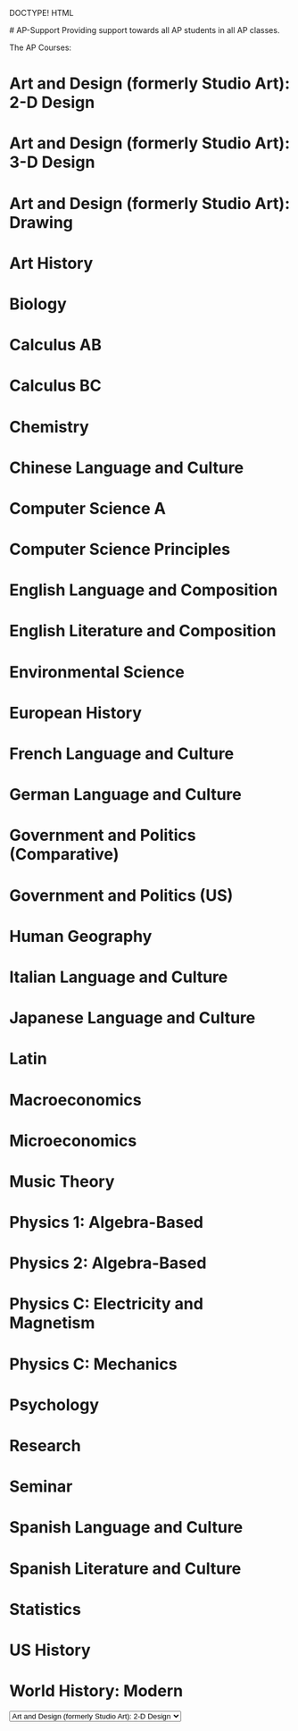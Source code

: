 DOCTYPE! HTML
<p>
# AP-Support
Providing support towards all AP students in all AP classes.
</p>

The AP Courses:

<h1><strong>Art and Design (formerly Studio Art): 2-D Design</strong></h1>
<p></p>

<h1><strong>Art and Design (formerly Studio Art): 3-D Design</strong></h1>
<p></p>

<h1><strong>Art and Design (formerly Studio Art): Drawing</strong></h1>
<p></p>

<h1><strong>Art History</strong></h1>
<p></p>

<h1><strong>Biology</strong></h1>
<p></p>

<h1><strong>Calculus AB</strong></h1>
<p></p>

<h1><strong>Calculus BC</strong></h1>
<p></p>

<h1><strong>Chemistry</strong></h1>
<p></p>

<h1><strong>Chinese Language and Culture</strong></h1>
<p></p>

<h1><strong>Computer Science A</strong></h1>
<p></p>

<h1><strong>Computer Science Principles</strong></h1>
<p></p>

<h1><strong>English Language and Composition</strong></h1>
<p></p>

<h1><strong>English Literature and Composition</strong></h1>
<p></p>

<h1><strong>Environmental Science</strong></h1>
<p></p>

<h1><strong>European History</strong></h1>
<p></p>

<h1><strong>French Language and Culture</strong></h1>
<p></p>

<h1><strong>German Language and Culture</strong></h1>
<p></p>

<h1><strong>Government and Politics (Comparative)</strong></h1>
<p></p>

<h1><strong>Government and Politics (US)</strong></h1>
<p></p>

<h1><strong>Human Geography</strong></h1>
<p></p>

<h1><strong>Italian Language and Culture</strong></h1>
<p></p>

<h1><strong>Japanese Language and Culture</strong></h1>
<p></p>

<h1><strong>Latin</strong></h1>
<p></p>

<h1><strong>Macroeconomics</strong></h1>
<p></p>

<h1><strong>Microeconomics</strong></h1>
<p></p>

<h1><strong>Music Theory</strong></h1>
<p></p>

<h1><strong>Physics 1: Algebra-Based</strong></h1>
<p></p>

<h1><strong>Physics 2: Algebra-Based<strong></h1>
<p></p>

<h1><strong>Physics C: Electricity and Magnetism<strong></h1>
<p></p>

<h1><strong>Physics C: Mechanics<strong></h1>
<p></p>

<h1><strong>Psychology<strong></h1>
<p></p>

<h1><strong>Research<strong></h1>
<p></p>

<h1><strong>Seminar<strong></h1>
<p></p>

<h1><strong>Spanish Language and Culture<strong></h1>
<p></p>

<h1><strong>Spanish Literature and Culture<strong></h1>
<p></p>

<h1><strong>Statistics<strong></h1>
<p></p>
  
<h1><strong>US History<strong></h1>
<p></p>

<h1><strong>World History: Modern<strong></h1>
<p></p>
  
  
<p>
<select>
  
<option value="Art and Design (formerly Studio Art): 2-D Design">Art and Design (formerly Studio Art): 2-D Design</option>
  
<option value="Art and Design (formerly Studio Art): 3-D Design">Art and Design (formerly Studio Art): 3-D Design</option>
  
<option value="Art and Design (formerly Studio Art): Drawing">Art and Design (formerly Studio Art): Drawing</option>
  
<option value="Art History">Art History</option>
  
<option value="Biology">Biology</option>
  
<option value="Calculus AB">Calculus AB</option>
  
<option value="Calculus BC">Calculus BC</option>
  
<option value="Chemistry">Chemistry</option>
  
<option value="Chinese Language and Culture">Chinese Language and Culture</option>
  
<option value="Computer Science A">Computer Science A</option>
  
<option value="Computer Science Principles">Computer Science Principles</option>
  
<option value="English Language and Composition">English Language and Composition</option>
  
<option value="English Literature and Composition">English Literature and Composition</option>
  
<option value="Environmental Science">Environmental Science</option>
  
<option value="European History">European History</option>
  
<option value="French Language and Culture">French Language and Culture</option>
  
<option value="German Language and Culture">German Language and Culture</option>
  
<option value="Government and Politics (Comparative)">Government and Politics (Comparative)</option>
  
<option value="Government and Politics (US)">Government and Politics (US)</option>
  
<option value="Human Geography">Human Geography</option>
  
<option value="Italian Language and Culture">Italian Language and Culture</option>
  
<option value="Japanese Language and Culture">Japanese Language and Culture</option>
  
<option value="Latin">Latin</option>
  
<option value="Macroeconomics">Macroeconomics</option>
  
<option value="Microeconomics">Microeconomics</option>
  
<option value="Music Theory">Music Theory</option>
  
<option value="Physics 1: Algebra-Based">Physics 1: Algebra-Based</option>
  
<option value="Physics 2: Algebra-Based">Physics 2: Algebra-Based</option>
  
<option value="Physics C: Electricity and Magnetism">Physics C: Electricity and Magnetism</option>
  
<option value="Physics C: Mechanics">Physics C: Mechanics</option>
  
<option value="Psychology">Psychology</option>

<option value="Research">Research</option>

<option value="Seminar">Seminar</option>
  
<option value="Spanish Language and Culture">Spanish Language and Culture
</option>
  
<option value="Spanish Literature and Culture">Spanish Literature and Culture
</option>
  
<option value="Statistics">Statistics</option>
  
<option value="US History">US History</option>
  
<option value="World History: Modern">World History: Modern</option>

</select>
</p>

